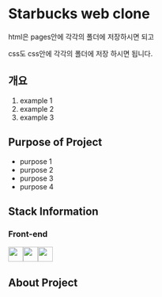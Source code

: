 # Starbucks web clone

html은 pages안에 각각의 폴더에 저장하시면 되고 

css도 css안에 각각의 폴더에 저장 하시면 됩니다.



## 개요

1. example 1
2. example 2
3. example 3

## Purpose of Project

- purpose 1
- purpose 2
- purpose 3
- purpose 4

## Stack Information

### Front-end

<img src="https://upload.wikimedia.org/wikipedia/commons/thumb/6/61/HTML5_logo_and_wordmark.svg/1024px-HTML5_logo_and_wordmark.svg.png" width="30" height="30"><img src="https://upload.wikimedia.org/wikipedia/commons/d/d5/CSS3_logo_and_wordmark.svg" width="30" height="30"><img src="https://upload.wikimedia.org/wikipedia/commons/9/99/Unofficial_JavaScript_logo_2.svg" width="30" height="30">

## About Project
